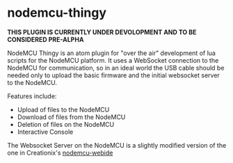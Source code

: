 # nodemcu-thingy

**THIS PLUGIN IS CURRENTLY UNDER DEVOLOPMENT AND TO BE CONSIDERED PRE-ALPHA**
 
NodeMCU Thingy is an atom plugin for "over the air" development of lua scripts for the NodeMCU platform.
It uses a WebSocket connection to the NodeMCU for communication, so in an ideal world the USB cable should 
be needed only to upload the basic firmware and the initial websocket server to the NodeMCU.

Features include:
* Upload of files to the NodeMCU
* Download of files from the NodeMCU
* Deletion of files on the NodeMCU
* Interactive Console
 
The Websocket Server on the NodeMCU is a slightly modified version of the one in Creationix's
[nodemcu-webide](https://github.com/creationix/nodemcu-webide)
 
